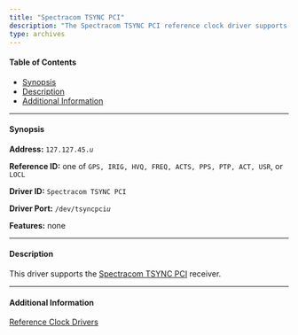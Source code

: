```yaml
---
title: "Spectracom TSYNC PCI"
description: "The Spectracom TSYNC PCI reference clock driver supports the Spectracom TSYNC PCI receiver."
type: archives
---
```


#### Table of Contents

*   [Synopsis](/documentation/drivers/driver45/#synopsis)
*   [Description](/documentation/drivers/driver45/#description)
*   [Additional Information](/documentation/drivers/driver45/#additional-information)

* * *

#### Synopsis

**Address:** <code>127.127.45._u_</code>

**Reference ID:** one of `GPS, IRIG, HVQ, FREQ, ACTS, PPS, PTP, ACT, USR`, or `LOCL`

**Driver ID:** `Spectracom TSYNC PCI`

**Driver Port:** <code>/dev/tsyncpci*u*</code>

**Features:** none

* * *

#### Description

This driver supports the [Spectracom TSYNC PCI](https://www.orolia.com/new-rugged-compact-pci-time-code-processor/) receiver.

* * *

#### Additional Information

[Reference Clock Drivers](/documentation/4.2.8-series/refclock/)